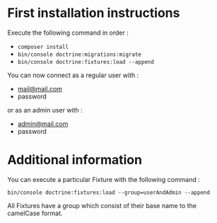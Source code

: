 # First installation instructions

Execute the following command in order :
+ `composer install`
+ `bin/console doctrine:migrations:migrate`
+ `bin/console doctrine:fixtures:load --append`

You can now connect as a regular user with :
+ mail@mail.com
+ password

or as an admin user with :

+ admin@mail.com
+ password


# Additional information

You can execute a particular Fixture with the following command :

`bin/console doctrine:fixtures:load --group=userAndAdmin --append`

All Fixtures have a group which consist of their base name to the camelCase format.
